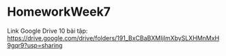 # HomeworkWeek7
Link Google Drive 10 bài tập: https://drive.google.com/drive/folders/191_BxCBaBXMIjImXbySLXHMnMxH9gqr9?usp=sharing
